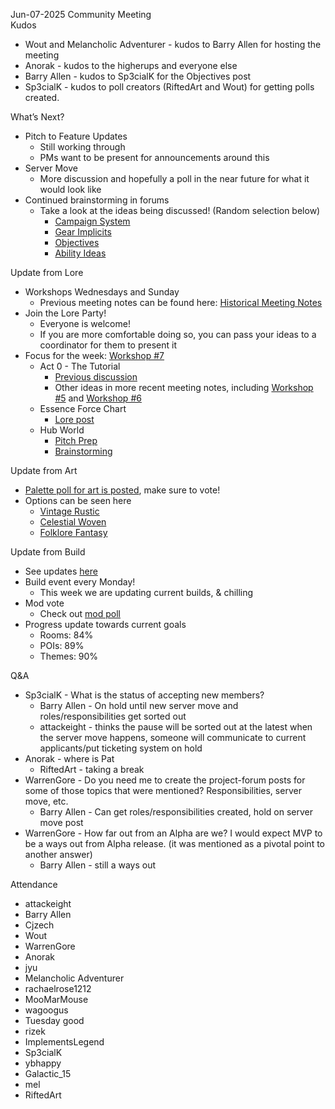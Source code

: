 Jun-07-2025 Community Meeting  
Kudos

* Wout and Melancholic Adventurer \- kudos to Barry Allen for hosting the meeting
* Anorak \- kudos to the higherups and everyone else
* Barry Allen \- kudos to Sp3cialK for the Objectives post
* Sp3cialK \- kudos to poll creators (RiftedArt and Wout) for getting polls created.

What’s Next?

* Pitch to Feature Updates
    * Still working through
    * PMs want to be present for announcements around this
* Server Move
    * More discussion and hopefully a poll in the near future for what it would look like
* Continued brainstorming in forums
    * Take a look at the ideas being discussed\! (Random selection below)
        * [Campaign System]([https://discord.com/channels/1328761294085554176/1379281189524869150](https://discord.com/channels/1328761294085554176/1379281189524869150))
        * [Gear Implicits]([https://discord.com/channels/1328761294085554176/1375921844166590494](https://discord.com/channels/1328761294085554176/1375921844166590494))
        * [Objectives]([https://discord.com/channels/1328761294085554176/1375922167027597322](https://discord.com/channels/1328761294085554176/1375922167027597322))
        * [Ability Ideas](https://discord.com/channels/1328761294085554176/1373065058531410011)

Update from Lore

* Workshops Wednesdays and Sunday
    * Previous meeting notes can be found here: [Historical Meeting Notes]([https://discord.com/channels/1328761294085554176/1376374250453205075](https://discord.com/channels/1328761294085554176/1376374250453205075))
* Join the Lore Party\!
    * Everyone is welcome\!
    * If you are more comfortable doing so, you can pass your ideas to a coordinator for them to present it
* Focus for the week: [Workshop \#7](https://discord.com/channels/1328761294085554176/1380556698510426262)
    * Act 0 \- The Tutorial
        * [Previous discussion]([https://discord.com/channels/1328761294085554176/1373757529045340302](https://discord.com/channels/1328761294085554176/1373757529045340302))
        * Other ideas in more recent meeting notes, including [Workshop \#5](https://discord.com/channels/1328761294085554176/1378880887319695421) and [Workshop \#6](https://discord.com/channels/1328761294085554176/1379956312238194710)
    * Essence Force Chart
        * [Lore post](https://discord.com/channels/1328761294085554176/1373096826399359097)
    * Hub World
        * [Pitch Prep]([https://discord.com/channels/1328761294085554176/1379730928611627032](https://discord.com/channels/1328761294085554176/1379730928611627032))
        * [Brainstorming]([https://discord.com/channels/1328761294085554176/1365731914723360860](https://discord.com/channels/1328761294085554176/1365731914723360860))

Update from Art

* [Palette poll for art is posted](https://discord.com/channels/1328761294085554176/1347951965245542521/1380962307386904637), make sure to vote\!
* Options can be seen here
    * [Vintage Rustic]([https://discord.com/channels/1328761294085554176/1375228037771034656/1375555042572239001](https://discord.com/channels/1328761294085554176/1375228037771034656/1375555042572239001))
    * [Celestial Woven]([https://discord.com/channels/1328761294085554176/1375228037771034656/1375696656359493733](https://discord.com/channels/1328761294085554176/1375228037771034656/1375696656359493733))
    * [Folklore Fantasy](https://discord.com/channels/1328761294085554176/1375228037771034656/1375721851002556528)

Update from Build

* See updates [here](https://discord.com/channels/1328761294085554176/1335631637769097236/1380641492380684309)
* Build event every Monday\!
    * This week we are updating current builds, & chilling
* Mod vote
    * Check out [mod poll](https://discord.com/channels/1328761294085554176/1347951965245542521/1380634242232356954)
* Progress update towards current goals
    * Rooms: 84%
    * POIs: 89%
    * Themes: 90%

Q\&A

* Sp3cialK \- What is the status of accepting new members?
    * Barry Allen \- On hold until new server move and roles/responsibilities get sorted out
    * attackeight \- thinks the pause will be sorted out at the latest when the server move happens, someone will communicate to current applicants/put ticketing system on hold
* Anorak \- where is Pat
    * RiftedArt \- taking a break
* WarrenGore \- Do you need me to create the project-forum posts for some of those topics that were mentioned? Responsibilities, server move, etc.
    * Barry Allen \- Can get roles/responsibilities created, hold on server move post
* WarrenGore \- How far out from an Alpha are we? I would expect MVP to be a ways out from Alpha release. (it was mentioned as a pivotal point to another answer)
    * Barry Allen \- still a ways out

Attendance
* attackeight
* Barry Allen
* Cjzech
* Wout
* WarrenGore
* Anorak
* jyu
* Melancholic Adventurer
* rachaelrose1212
* MooMarMouse
* wagoogus
* Tuesday good
* rizek
* ImplementsLegend
* Sp3cialK
* ybhappy
* Galactic_15
* mel
* RiftedArt
